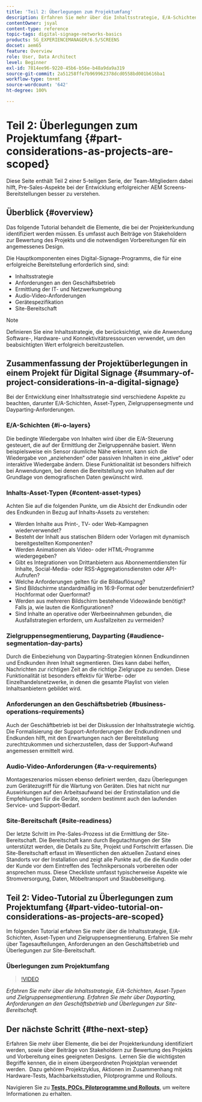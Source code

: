 ```yaml
---
title: 'Teil 2: Überlegungen zum Projektumfang'
description: Erfahren Sie mehr über die Inhaltsstrategie, E/A-Schichten, Asset-Typen und Zielgruppensegmentierung in AEM Screens. Erfahren Sie mehr über Dayparting, Anforderungen an den Geschäftsbetrieb und Überlegungen zur Site-Bereitschaft.
contentOwner: jsyal
content-type: reference
topic-tags: digital-signage-networks-basics
products: SG_EXPERIENCEMANAGER/6.5/SCREENS
docset: aem65
feature: Overview
role: User, Data Architect
level: Beginner
exl-id: 7814ee96-9220-45b6-b56e-b48a9da9a319
source-git-commit: 2a51258ffe7b969962378dcd0558bd001b616ba1
workflow-type: tm+mt
source-wordcount: '642'
ht-degree: 100%

---
```


# Teil 2: Überlegungen zum Projektumfang {#part-considerations-as-projects-are-scoped}

Diese Seite enthält Teil 2 einer 5-teiligen Serie, der Team-Mitgliedern dabei hilft, Pre-Sales-Aspekte bei der Entwicklung erfolgreicher AEM Screens-Bereitstellungen besser zu verstehen.

## Überblick {#overview}

Das folgende Tutorial behandelt die Elemente, die bei der Projekterkundung identifiziert werden müssen. Es umfasst auch Beiträge von Stakeholdern zur Bewertung des Projekts und die notwendigen Vorbereitungen für ein angemessenes Design.

Die Hauptkomponenten eines Digital-Signage-Programms, die für eine erfolgreiche Bereitstellung erforderlich sind, sind:

* Inhaltsstrategie
* Anforderungen an den Geschäftsbetrieb
* Ermittlung der IT- und Netzwerkumgebung
* Audio-Video-Anforderungen
* Gerätespezifikation
* Site-Bereitschaft

>[!NOTE]
>
>Definieren Sie eine Inhaltsstrategie, die berücksichtigt, wie die Anwendung Software-, Hardware- und Konnektivitätsressourcen verwendet, um den beabsichtigten Wert erfolgreich bereitzustellen.

## Zusammenfassung der Projektüberlegungen in einem Projekt für Digital Signage {#summary-of-project-considerations-in-a-digital-signage}

Bei der Entwicklung einer Inhaltsstrategie sind verschiedene Aspekte zu beachten, darunter E/A-Schichten, Asset-Typen, Zielgruppensegmente und Dayparting-Anforderungen.

### E/A-Schichten {#i-o-layers}

Die bedingte Wiedergabe von Inhalten wird über die E/A-Steuerung gesteuert, die auf der Ermittlung der Zielgruppennähe basiert. Wenn beispielsweise ein Sensor räumliche Nähe erkennt, kann sich die Wiedergabe von „anziehenden“ oder passiven Inhalten in eine „aktive“ oder interaktive Wiedergabe ändern. Diese Funktionalität ist besonders hilfreich bei Anwendungen, bei denen die Bereitstellung von Inhalten auf der Grundlage von demografischen Daten gewünscht wird.

### Inhalts-Asset-Typen {#content-asset-types}

Achten Sie auf die folgenden Punkte, um die Absicht der Endkundin oder des Endkunden in Bezug auf Inhalts-Assets zu verstehen:

* Werden Inhalte aus Print-, TV- oder Web-Kampagnen wiederverwendet?
* Besteht der Inhalt aus statischen Bildern oder Vorlagen mit dynamisch bereitgestellten Komponenten?
* Werden Animationen als Video- oder HTML-Programme wiedergegeben?
* Gibt es Integrationen von Drittanbietern aus Abonnementdiensten für Inhalte, Social-Media- oder RSS-Aggregationsdiensten oder API-Aufrufen?
* Welche Anforderungen gelten für die Bildauflösung?
* Sind Bildschirme standardmäßig im 16:9-Format oder benutzerdefiniert? Hochformat oder Querformat?
* Werden aus mehreren Bildschirm bestehende Videowände benötigt? Falls ja, wie lauten die Konfigurationen?
* Sind Inhalte an operative oder Werbeeinnahmen gebunden, die Ausfallstrategien erfordern, um Ausfallzeiten zu vermeiden?

### Zielgruppensegmentierung, Dayparting {#audience-segmentation-day-parts}

Durch die Einbeziehung von Dayparting-Strategien können Endkundinnen und Endkunden ihren Inhalt segmentieren. Dies kann dabei helfen, Nachrichten zur richtigen Zeit an die richtige Zielgruppe zu senden. Diese Funktionalität ist besonders effektiv für Werbe- oder Einzelhandelsnetzwerke, in denen die gesamte Playlist von vielen Inhaltsanbietern gebildet wird.

### Anforderungen an den Geschäftsbetrieb {#business-operations-requirements}

Auch der Geschäftbetrieb ist bei der Diskussion der Inhaltsstrategie wichtig. Die Formalisierung der Support-Anforderungen der Endkundinnen und Endkunden hilft, mit den Erwartungen nach der Bereitstellung zurechtzukommen und sicherzustellen, dass der Support-Aufwand angemessen ermittelt wird.

### Audio-Video-Anforderungen {#a-v-requirements}

Montageszenarios müssen ebenso definiert werden, dazu Überlegungen zum Gerätezugriff für die Wartung von Geräten. Dies hat nicht nur Auswirkungen auf den Arbeitsaufwand bei der Erstinstallation und die Empfehlungen für die Geräte, sondern bestimmt auch den laufenden Service- und Support-Bedarf.

### Site-Bereitschaft {#site-readiness}

Der letzte Schritt im Pre-Sales-Prozess ist die Ermittlung der Site-Bereitschaft. Die Bereitschaft kann durch Begutachtungen der Site unterstützt werden, die Details zu Site, Projekt und Fortschritt erfassen. Die Site-Bereitschaft erfasst im Wesentlichen den aktuellen Zustand eines Standorts vor der Installation und zeigt alle Punkte auf, die die Kundin oder der Kunde vor dem Eintreffen des Technikpersonals vorbereiten oder ansprechen muss. Diese Checkliste umfasst typischerweise Aspekte wie Stromversorgung, Daten, Möbeltransport und Staubbeseitigung.

## Teil 2: Video-Tutorial zu Überlegungen zum Projektumfang {#part-video-tutorial-on-considerations-as-projects-are-scoped}

Im folgenden Tutorial erfahren Sie mehr über die Inhaltsstrategie, E/A-Schichten, Asset-Typen und Zielgruppensegmentierung. Erfahren Sie mehr über Tagesaufteilungen, Anforderungen an den Geschäftsbetrieb und Überlegungen zur Site-Bereitschaft.

### Überlegungen zum Projektumfang

>[!VIDEO](https://video.tv.adobe.com/v/28380)

*Erfahren Sie mehr über die Inhaltsstrategie, E/A-Schichten, Asset-Typen und Zielgruppensegmentierung. Erfahren Sie mehr über Dayparting, Anforderungen an den Geschäftsbetrieb und Überlegungen zur Site-Bereitschaft.*

## Der nächste Schritt {#the-next-step}

Erfahren Sie mehr über Elemente, die bei der Projekterkundung identifiziert werden, sowie über Beiträge von Stakeholdern zur Bewertung des Projekts und Vorbereitung eines geeigneten Designs.  Lernen Sie die wichtigsten Begriffe kennen, die in einem übergeordneten Projektplan verwendet werden.  Dazu gehören Projektzyklus, Aktionen im Zusammenhang mit Hardware-Tests, Machbarkeitsstudien, Pilotprogramme und Rollouts.

Navigieren Sie zu **[Tests, POCs, Pilotprogramme und Rollouts](testing-pocs-pilots-rollouts.md)**, um weitere Informationen zu erhalten.
